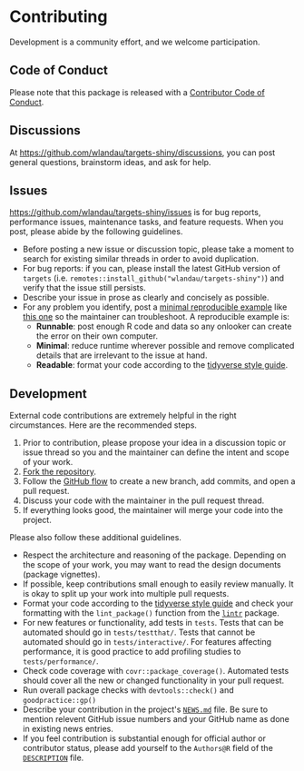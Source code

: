 # Contributing

Development is a community effort, and we welcome participation.

## Code of Conduct

Please note that this package is released with a [Contributor Code of Conduct](https://contributor-covenant.org/version/2/0/CODE_OF_CONDUCT.html). 

## Discussions 

At <https://github.com/wlandau/targets-shiny/discussions>, you can post general questions, brainstorm ideas, and ask for help.

## Issues

<https://github.com/wlandau/targets-shiny/issues> is for bug reports, performance issues, maintenance tasks, and feature requests. When you post, please abide by the following guidelines.

* Before posting a new issue or discussion topic, please take a moment to search for existing similar threads in order to avoid duplication.
* For bug reports: if you can, please install the latest GitHub version of `targets` (i.e. `remotes::install_github("wlandau/targets-shiny")`) and verify that the issue still persists.
* Describe your issue in prose as clearly and concisely as possible.
* For any problem you identify, post a [minimal reproducible example](https://www.tidyverse.org/help/) like [this one](https://github.com/wlandau/targets-shiny/issues/256#issuecomment-754229683) so the maintainer can troubleshoot. A reproducible example is:
    * **Runnable**: post enough R code and data so any onlooker can create the error on their own computer.
    * **Minimal**: reduce runtime wherever possible and remove complicated details that are irrelevant to the issue at hand.
    * **Readable**: format your code according to the [tidyverse style guide](https://style.tidyverse.org/).

## Development

External code contributions are extremely helpful in the right circumstances. Here are the recommended steps.

1. Prior to contribution, please propose your idea in a discussion topic or issue thread so you and the maintainer can define the intent and scope of your work.
2. [Fork the repository](https://help.github.com/articles/fork-a-repo/).
3. Follow the [GitHub flow](https://guides.github.com/introduction/flow/index.html) to create a new branch, add commits, and open a pull request.
4. Discuss your code with the maintainer in the pull request thread.
5. If everything looks good, the maintainer will merge your code into the project.

Please also follow these additional guidelines.

* Respect the architecture and reasoning of the package. Depending on the scope of your work, you may want to read the design documents (package vignettes).
* If possible, keep contributions small enough to easily review manually. It is okay to split up your work into multiple pull requests.
* Format your code according to the [tidyverse style guide](https://style.tidyverse.org/) and check your formatting with the `lint_package()` function from the [`lintr`](https://github.com/jimhester/lintr) package.
* For new features or functionality, add tests in `tests`. Tests that can be automated should go in `tests/testthat/`. Tests that cannot be automated should go in `tests/interactive/`. For features affecting performance, it is good practice to add profiling studies to `tests/performance/`.
* Check code coverage with `covr::package_coverage()`. Automated tests should cover all the new or changed functionality in your pull request.
* Run overall package checks with `devtools::check()` and `goodpractice::gp()`
* Describe your contribution in the project's [`NEWS.md`](https://github.com/wlandau/targets-shiny/blob/main/NEWS.md) file. Be sure to mention relevent GitHub issue numbers and your GitHub name as done in existing news entries.
* If you feel contribution is substantial enough for official author or contributor status, please add yourself to the `Authors@R` field of the [`DESCRIPTION`](https://github.com/wlandau/targets-shiny/blob/main/DESCRIPTION) file.
